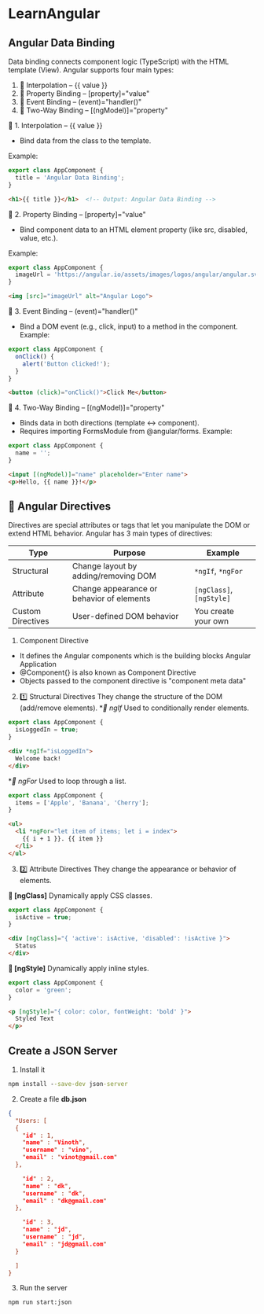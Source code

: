# LearnAngular

## Angular Data Binding
Data binding connects component logic (TypeScript) with the HTML template (View). Angular supports four main types:
1. 🧩 Interpolation – {{ value }}
2. 🧩 Property Binding – [property]="value"
3. 🧩 Event Binding – (event)="handler()"
4. 🧩 Two-Way Binding – [(ngModel)]="property"

🧩 1. Interpolation – {{ value }}
* Bind data from the class to the template.

Example:
```ts
export class AppComponent {
  title = 'Angular Data Binding';
}
```
```html
<h1>{{ title }}</h1>  <!-- Output: Angular Data Binding -->
```

🧩 2. Property Binding – [property]="value"
* Bind component data to an HTML element property (like src, disabled, value, etc.).

Example:
```ts
export class AppComponent {
  imageUrl = 'https://angular.io/assets/images/logos/angular/angular.svg';
}

```
```html
<img [src]="imageUrl" alt="Angular Logo">
```

🧩 3. Event Binding – (event)="handler()"
* Bind a DOM event (e.g., click, input) to a method in the component.
Example:
```ts
export class AppComponent {
  onClick() {
    alert('Button clicked!');
  }
}
```
```html
<button (click)="onClick()">Click Me</button>
```

🧩 4. Two-Way Binding – [(ngModel)]="property"
* Binds data in both directions (template ↔ component).
* Requires importing FormsModule from @angular/forms.
Example:
```ts
export class AppComponent {
  name = '';
}
```
```html
<input [(ngModel)]="name" placeholder="Enter name">
<p>Hello, {{ name }}!</p>

```

## 🧭 Angular Directives    
Directives are special attributes or tags that let you manipulate the DOM or extend HTML behavior.
Angular has 3 main types of directives:

| Type              | Purpose                                   | Example                  |
| ----------------- | ----------------------------------------- | ------------------------ |
| Structural        | Change layout by adding/removing DOM      | `*ngIf`, `*ngFor`        |
| Attribute         | Change appearance or behavior of elements | `[ngClass]`, `[ngStyle]` |
| Custom Directives | User-defined DOM behavior                 | You create your own      |

1. Component Directive
* It defines the Angular components which is the building blocks Angular Application
* @Component{} is also known as Component Directive
* Objects passed to the component directive is "component meta data"

2. 1️⃣ Structural Directives
They change the structure of the DOM (add/remove elements).
**🔸 *ngIf**
Used to conditionally render elements.

```ts
export class AppComponent {
  isLoggedIn = true;
}
```
```html
<div *ngIf="isLoggedIn">
  Welcome back!
</div>
```

**🔸 *ngFor**
Used to loop through a list.


```ts
export class AppComponent {
  items = ['Apple', 'Banana', 'Cherry'];
}
```
```html
<ul>
  <li *ngFor="let item of items; let i = index">
    {{ i + 1 }}. {{ item }}
  </li>
</ul>
```
3. 2️⃣ Attribute Directives
They change the appearance or behavior of elements.

**🔸 [ngClass]**
Dynamically apply CSS classes.
```ts
export class AppComponent {
  isActive = true;
}
```
```html
<div [ngClass]="{ 'active': isActive, 'disabled': !isActive }">
  Status
</div>
```

**🔸 [ngStyle]**
Dynamically apply inline styles.

```ts
export class AppComponent {
  color = 'green';
}
```
```html
<p [ngStyle]="{ color: color, fontWeight: 'bold' }">
  Styled Text
</p>
```
## Create a JSON Server
1. Install it
```cmd
npm install --save-dev json-server
```
2. Create a file **db.json**
```json
{
  "Users: [
  {
    "id" : 1,
    "name" : "Vinoth",
    "username" : "vino",
    "email" : "vinot@gmail.com"
  },

    "id" : 2,
    "name" : "dk",
    "username" : "dk",
    "email" : "dk@gmail.com"
  },

    "id" : 3,
    "name" : "jd",
    "username" : "jd",
    "email" : "jd@gmail.com"
  }

  ]
}
```
3. Run the server
```cmd
npm run start:json
```

